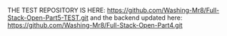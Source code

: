 THE TEST REPOSITORY IS HERE: https://github.com/Washing-Mr8/Full-Stack-Open-Part5-TEST.git
and the backend updated here: https://github.com/Washing-Mr8/Full-Stack-Open-Part4.git
